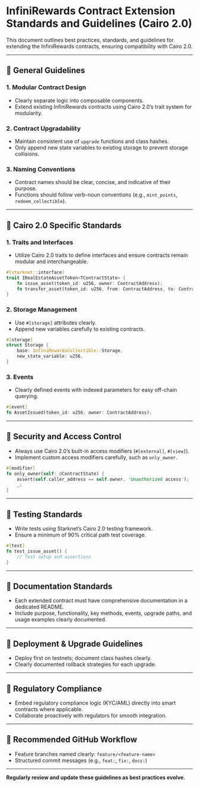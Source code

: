 # InfiniRewards Contract Extension Standards and Guidelines (Cairo 2.0)

This document outlines best practices, standards, and guidelines for extending the InfiniRewards contracts, ensuring compatibility with Cairo 2.0.

---

## 🚩 General Guidelines

### 1. Modular Contract Design
- Clearly separate logic into composable components.
- Extend existing InfiniRewards contracts using Cairo 2.0’s trait system for modularity.

### 2. Contract Upgradability
- Maintain consistent use of `upgrade` functions and class hashes.
- Only append new state variables to existing storage to prevent storage collisions.

### 3. Naming Conventions
- Contract names should be clear, concise, and indicative of their purpose.
- Functions should follow verb-noun conventions (e.g., `mint_points`, `redeem_collectible`).

---

## 🚩 Cairo 2.0 Specific Standards

### 1. Traits and Interfaces
- Utilize Cairo 2.0 traits to define interfaces and ensure contracts remain modular and interchangeable.

```rust
#[starknet::interface]
trait IRealEstateAssetToken<TContractState> {
    fn issue_asset(token_id: u256, owner: ContractAddress);
    fn transfer_asset(token_id: u256, from: ContractAddress, to: ContractAddress);
}
```

### 2. Storage Management
- Use `#[storage]` attributes clearly.
- Append new variables carefully to existing contracts.

```rust
#[storage]
struct Storage {
    base: InfiniRewardsCollectible::Storage,
    new_state_variable: u256,
}
```

### 3. Events
- Clearly defined events with indexed parameters for easy off-chain querying.

```rust
#[event]
fn AssetIssued(token_id: u256, owner: ContractAddress);
```

---

## 🚩 Security and Access Control

- Always use Cairo 2.0’s built-in access modifiers (`#[external]`, `#[view]`).
- Implement custom access modifiers carefully, such as `only_owner`.

```rust
#[modifier]
fn only_owner(self: @ContractState) {
    assert(self.caller_address == self.owner, 'Unauthorized access');
    _;
}
```

---

## 🚩 Testing Standards

- Write tests using Starknet’s Cairo 2.0 testing framework.
- Ensure a minimum of 90% critical path test coverage.

```rust
#[test]
fn test_issue_asset() {
    // Test setup and assertions
}
```

---

## 🚩 Documentation Standards

- Each extended contract must have comprehensive documentation in a dedicated README.
- Include purpose, functionality, key methods, events, upgrade paths, and usage examples clearly documented.

---

## 🚩 Deployment & Upgrade Guidelines

- Deploy first on testnets; document class hashes clearly.
- Clearly documented rollback strategies for each upgrade.

---

## 🚩 Regulatory Compliance

- Embed regulatory compliance logic (KYC/AML) directly into smart contracts where applicable.
- Collaborate proactively with regulators for smooth integration.

---

## 🚩 Recommended GitHub Workflow

- Feature branches named clearly: `feature/<feature-name>`
- Structured commit messages (e.g., `feat:`, `fix:`, `docs:`)

---

**Regularly review and update these guidelines as best practices evolve.**


